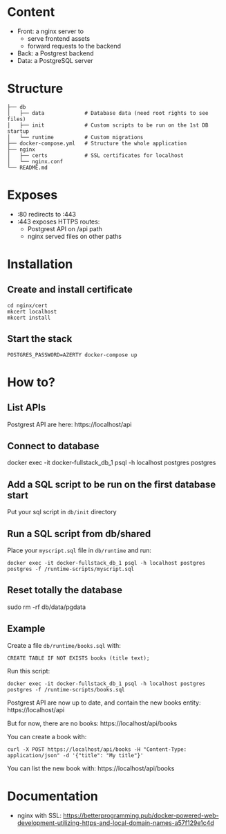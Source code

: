 # Content

- Front: a nginx server to 
  - serve frontend assets
  - forward requests to the backend
- Back: a Postgrest backend
- Data: a PostgreSQL server

# Structure

    ├── db
    │   ├── data             # Database data (need root rights to see files)
    │   ├── init             # Custom scripts to be run on the 1st DB startup
    │   └── runtime          # Custom migrations
    ├── docker-compose.yml   # Structure the whole application
    ├── nginx
    │   ├── certs            # SSL certificates for localhost
    │   └── nginx.conf
    └── README.md

# Exposes
- :80 redirects to :443
- :443 exposes HTTPS routes:
  - Postgrest API on /api path
  - nginx served files on other paths

# Installation
## Create and install certificate

    cd nginx/cert
    mkcert localhost
    mkcert install

## Start the stack

    POSTGRES_PASSWORD=AZERTY docker-compose up

# How to?

## List APIs

Postgrest API are here: https://localhost/api

## Connect to database

  docker exec -it docker-fullstack_db_1 psql -h localhost postgres postgres

## Add a SQL script to be run on the first database start

Put your sql script in `db/init` directory

## Run a SQL script from db/shared

Place your `myscript.sql` file in `db/runtime` and run:

    docker exec -it docker-fullstack_db_1 psql -h localhost postgres postgres -f /runtime-scripts/myscript.sql

## Reset totally the database

  sudo rm -rf db/data/pgdata

## Example

Create a file `db/runtime/books.sql` with:
  
    CREATE TABLE IF NOT EXISTS books (title text);

Run this script:
  
    docker exec -it docker-fullstack_db_1 psql -h localhost postgres postgres -f /runtime-scripts/books.sql

Postgrest API are now up to date, and contain the new books entity: https://localhost/api

But for now, there are no books: https://localhost/api/books

You can create a book with:

    curl -X POST https://localhost/api/books -H "Content-Type: application/json" -d '{"title": "My title"}'

You can list the new book with: https://localhost/api/books

# Documentation

- nginx with SSL: https://betterprogramming.pub/docker-powered-web-development-utilizing-https-and-local-domain-names-a57f129e1c4d
